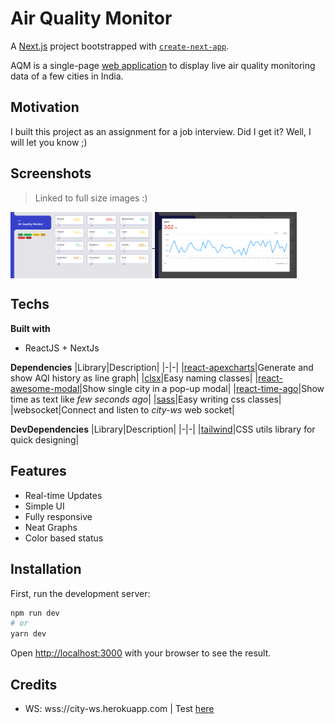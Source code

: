 # Air Quality Monitor
A [Next.js](https://nextjs.org/) project bootstrapped with [`create-next-app`](https://github.com/vercel/next.js/tree/canary/packages/create-next-app).  

AQM is a single-page [web application](https://air-quality-monitor-pt.herokuapp.com/) to display live air quality monitoring data of a few cities in India.

## Motivation
I built this project as an assignment for a job interview. Did I get it? Well, I will let you know ;)
 
## Screenshots
> Linked to full size images :)

<a href="./samples/home.png">
  <img align="center" src="./samples/home.png" width="45%" />
</a>

<a href="./samples/modal.png">
  <img align="center" src="./samples/modal.png" width="45%" />
</a>

## Techs
**Built with**
- ReactJS + NextJs

**Dependencies**
|Library|Description|
|-|-|
|[react-apexcharts](https://apexcharts.com/docs/react-charts/)|Generate and show AQI history as line graph|
|[clsx](https://github.com/lukeed/clsx#readme)|Easy naming classes|
|[react-awesome-modal](https://github.com/shibe97/react-awesome-modal)|Show single city in a pop-up modal|
|[react-time-ago](https://gitlab.com/catamphetamine/react-time-ago#readme)|Show time as text like *few seconds ago*|
|[sass](https://github.com/sass/node-sass)|Easy writing css classes|
|websocket|Connect and listen to *city-ws* web socket|
  
  
**DevDependencies**
|Library|Description|
|-|-|
|[tailwind](https://tailwindcss.com/)|CSS utils library for quick designing|


## Features
- Real-time Updates
- Simple UI
- Fully responsive
- Neat Graphs
- Color based status

## Installation
First, run the development server:

```bash
npm run dev
# or
yarn dev
```

Open [http://localhost:3000](http://localhost:3000) with your browser to see the result.

## Credits
- WS: wss://city-ws.herokuapp.com | Test [here](https://www.websocket.org/echo.html)
